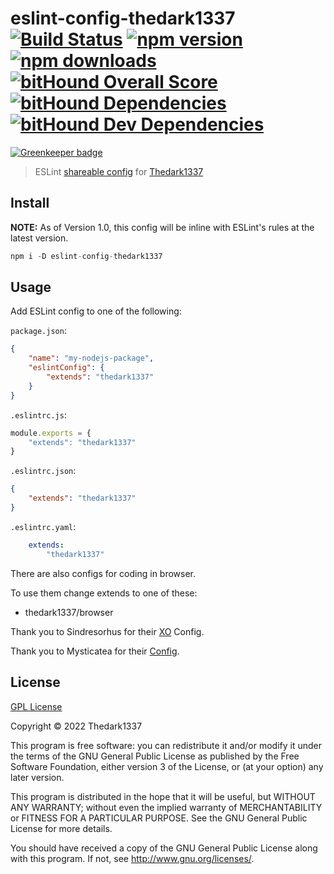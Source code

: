 # eslint-config-thedark1337  [![Build Status](https://img.shields.io/travis/thedark1337/eslint-config-thedark1337.svg)](https://travis-ci.org/thedark1337/eslint-config-thedark1337)   [![npm version](http://img.shields.io/npm/v/eslint-config-thedark1337.svg)](https://npmjs.org/package/eslint-config-thedark1337) [![npm downloads](https://img.shields.io/npm/dm/eslint-config-thedark1337.svg)](https://npmjs.org/package/eslint-config-thedark1337) [![bitHound Overall Score](https://www.bithound.io/github/thedark1337/eslint-config-thedark1337/badges/score.svg)](https://www.bithound.io/github/thedark1337/eslint-config-thedark1337) [![bitHound Dependencies](https://www.bithound.io/github/thedark1337/eslint-config-thedark1337/badges/dependencies.svg)](https://www.bithound.io/github/thedark1337/eslint-config-thedark1337/master/dependencies/npm) [![bitHound Dev Dependencies](https://www.bithound.io/github/thedark1337/eslint-config-thedark1337/badges/devDependencies.svg)](https://www.bithound.io/github/thedark1337/eslint-config-thedark1337/master/dependencies/npm)

[![Greenkeeper badge](https://badges.greenkeeper.io/thedark1337/eslint-config-thedark1337.svg)](https://greenkeeper.io/)

> ESLint [shareable config](http://eslint.org/docs/developer-guide/shareable-configs.html) for [Thedark1337](https://github.com/thedark1337)

## Install

**NOTE:** As of Version 1.0, this config will be inline with ESLint's rules at the latest version.

``` javascript
npm i -D eslint-config-thedark1337
```


## Usage

Add ESLint config to one of the following:

`package.json`:

```json
{
    "name": "my-nodejs-package",
    "eslintConfig": {
        "extends": "thedark1337"
    }
}
```

`.eslintrc.js`:

```js
module.exports = {
    "extends": "thedark1337"
}
```
`.eslintrc.json`:

```json
{
    "extends": "thedark1337"
}
```
`.eslintrc.yaml`:

```yaml
    extends:
        "thedark1337"
```

There are also configs for coding in browser.

To use them change extends to one of these:

* thedark1337/browser


Thank you to Sindresorhus for their [XO](https://github.com/sindresorhus/eslint-config-xo) Config.

Thank you to Mysticatea for their [Config](https://github.com/mysticatea/eslint-config).

## License

[GPL License](https://github.com/thedark1337/eslint-config-thedark1337/blob/master/LICENSE)

Copyright &copy; 2022 Thedark1337

This program is free software: you can redistribute it and/or modify it under the terms of the GNU General Public License as published by the Free Software Foundation, either version 3 of the License, or (at your option) any later version.

This program is distributed in the hope that it will be useful, but WITHOUT ANY WARRANTY; without even the implied warranty of MERCHANTABILITY or FITNESS FOR A PARTICULAR PURPOSE. See the GNU General Public License for more details.

You should have received a copy of the GNU General Public License along with this program. If not, see http://www.gnu.org/licenses/.
